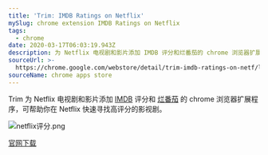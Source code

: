 ```yaml
---
title: 'Trim: IMDB Ratings on Netflix'
mySlug: chrome extension IMDB Ratings on Netflix
tags:
  - chrome
date: 2020-03-17T06:03:19.943Z
description: 为 Netflix 电视剧和影片添加 IMDB 评分和烂番茄的 chrome 浏览器扩展程序。
sourceUrl: >-
  https://chrome.google.com/webstore/detail/trim-imdb-ratings-on-netf/lpgajkhkagnpdjklmpgjeplmgffnhhjj
sourceName: chrome apps store
---
```

Trim 为 Netflix 电视剧和影片添加 [IMDB](https://zh.wikipedia.org/zh-tw/%E4%BA%92%E8%81%94%E7%BD%91%E7%94%B5%E5%BD%B1%E8%B5%84%E6%96%99%E5%BA%93) 评分和 [烂番茄](https://zh.wikipedia.org/zh-tw/%E7%88%9B%E7%95%AA%E8%8C%84) 的 chrome 浏览器扩展程序，可帮助你在 Netflix 快速寻找高评分的影视剧。

![netflix评分.png](https://i.loli.net/2020/03/19/V3msJyA4KIiwoP2.png)



[官网下载](https://chrome.google.com/webstore/detail/trim-imdb-ratings-on-netf/lpgajkhkagnpdjklmpgjeplmgffnhhjj)
